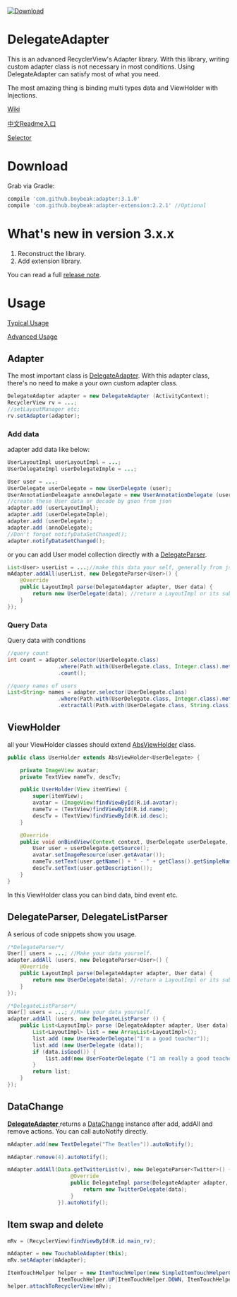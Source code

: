 [ ![Download](https://api.bintray.com/packages/boybeak/nulldreams/adapter/images/download.svg) ](https://bintray.com/boybeak/nulldreams/adapter/_latestVersion)

# DelegateAdapter


This is an advanced RecyclerView's Adapter library. With this library, writing custom adapter class is not necessary in most conditions. Using DelegateAdapter can satisfy most of what you need.

The most amazing thing is binding multi types data and ViewHolder with Injections.

[Wiki](https://github.com/boybeak/DelegateAdapter/wiki)

[中文Readme入口](https://github.com/boybeak/DelegateAdapter/blob/master/README_CN.md)

[Selector](https://github.com/boybeak/DelegateAdapter/tree/master/selector)

# Download

Grab via Gradle:

```groovy
compile 'com.github.boybeak:adapter:3.1.0'
compile 'com.github.boybeak:adapter-extension:2.2.1' //Optional
```

# What's new in version 3.x.x

1. Reconstruct the library.
2. Add extension library.


You can read a full [release note](https://github.com/boybeak/DelegateAdapter/blob/master/ReleaseNote.md).

# Usage

[Typical Usage](https://github.com/boybeak/DelegateAdapter/wiki/3.-Typical-Usage)

[Advanced Usage](https://github.com/boybeak/DelegateAdapter/wiki/4.-Advanced-Usage)



## Adapter

The most important class is [DelegateAdapter](https://github.com/boybeak/DelegateAdapter/blob/master/adapter/src/main/java/com/nulldreams/adapter/DelegateAdapter.java). With this adapter class, there's no need to make a your own custom adapter class.

```java
DelegateAdapter adapter = new DelegateAdapter (ActivityContext);
RecyclerView rv = ...;
//setLayoutManager etc;
rv.setAdapter(adapter);
```

### Add data

adapter add data like below:

```java
UserLayoutImpl userLayoutImpl = ...;
UserDelegateImpl userDelegateImple = ...;

User user = ...;
UserDelegate userDelegate = new UserDelegate (user);
UserAnnotationDeleagate annoDelegate = new UserAnnotationDelegate (user);
//create these User data or decode by gson from json
adapter.add (userLayoutImpl);
adapter.add (userDelegateImple);
adapter.add (userDelegate);
adapter.add (annoDelegate);
//Don't forget notifyDataSetChanged();
adapter.notifyDataSetChanged();
```

or you can add User model collection directly with a [DelegateParser](https://github.com/boybeak/DelegateAdapter/blob/master/adapter/src/main/java/com/nulldreams/adapter/DelegateParser.java).

```java
List<User> userList = ...;//make this data your self, generally from json array
mAdapter.addAll(userList, new DelegateParser<User>() {
    @Override
    public LayoutImpl parse(DelegateAdapter adapter, User data) {
      	return new UserDelegate(data); //return a LayoutImpl or its sub class
    }
});
```

### Query Data

Query data with conditions

```java
//query count
int count = adapter.selector(UserDelegate.class)
                .where(Path.with(UserDelegate.class, Integer.class).methodWith("getSource").methodWith("getName").methodWith("length"), Operator.OPERATOR_GT, 4)
                .count();

//query names of users
List<String> names = adapter.selector(UserDelegate.class)
                .where(Path.with(UserDelegate.class, Integer.class).methodWith("getSource").methodWith("getName").methodWith("length"), Operator.OPERATOR_GT, 4)
                .extractAll(Path.with(UserDelegate.class, String.class).methodWith("getSource").methodWith("getName"));
```



## ViewHolder

all your ViewHolder classes should extend [AbsViewHolder](https://github.com/boybeak/DelegateAdapter/blob/master/adapter/src/main/java/com/nulldreams/adapter/AbsViewHolder.java) class.

```java
public class UserHolder extends AbsViewHolder<UserDelegate> {

    private ImageView avatar;
    private TextView nameTv, descTv;

    public UserHolder(View itemView) {
        super(itemView);
        avatar = (ImageView)findViewById(R.id.avatar);
        nameTv = (TextView)findViewById(R.id.name);
        descTv = (TextView)findViewById(R.id.desc);
    }

    @Override
    public void onBindView(Context context, UserDelegate userDelegate, int position, DelegateAdapter adapter) {
        User user = userDelegate.getSource();
        avatar.setImageResource(user.getAvatar());
        nameTv.setText(user.getName() + " - " + getClass().getSimpleName());
        descTv.setText(user.getDescription());
    }
}
```

In this ViewHolder class you can bind data, bind event etc.

## DelegateParser, DelegateListParser

A serious of code snippets show you usage.

```java
/*DelegateParser*/
User[] users = ...; //Make your data yourself.
adapter.addAll (users, new DelegateParser<User>() {
    @Override
    public LayoutImpl parse(DelegateAdapter adapter, User data) {
      	return new UserDelegate(data); //return a LayoutImpl or its sub class
    }
});
```

```java
/*DelegateListParser*/
User[] users = ...; //Make your data yourself.
adapter.addAll (users, new DelegateListParser () {
    public List<LayoutImpl> parse (DelegateAdapter adapter, User data) {
		List<LayoutImpl> list = new ArrayList<LayoutImpl>();
      	list.add (new UserHeaderDelegate("I'm a good teacher"));
      	list.add (new UserDelegate (data));
      	if (data.isGood()) {
        	list.add(new UserFooterDelegate ("I am really a good teacher!"));
      	}
      	return list;
    }
});
```



## DataChange

[**DelegateAdapter** ](https://github.com/boybeak/DelegateAdapter/blob/master/adapter/src/main/java/com/nulldreams/adapter/DelegateAdapter.java) returns a [DataChange](https://github.com/boybeak/DelegateAdapter/blob/master/adapter/src/main/java/com/nulldreams/adapter/DataChange.java) instance after add, addAll and remove actions. You can call autoNotify directly.

```java
mAdapter.add(new TextDelegate("The Beatles")).autoNotify();
```

```java
mAdapter.remove(4).autoNotify();
```

```java
mAdapter.addAll(Data.getTwitterList(v), new DelegateParser<Twitter>() {
                    @Override
                    public DelegateImpl parse(DelegateAdapter adapter, Twitter data) {
                        return new TwitterDelegate(data);
                    }
                }).autoNotify();
```

## Item swap and delete

```java
mRv = (RecyclerView)findViewById(R.id.main_rv);

mAdapter = new TouchableAdapter(this);
mRv.setAdapter(mAdapter);

ItemTouchHelper helper = new ItemTouchHelper(new SimpleItemTouchHelperCallback(mAdapter,
                ItemTouchHelper.UP|ItemTouchHelper.DOWN, ItemTouchHelper.END));
helper.attachToRecyclerView(mRv);
```
